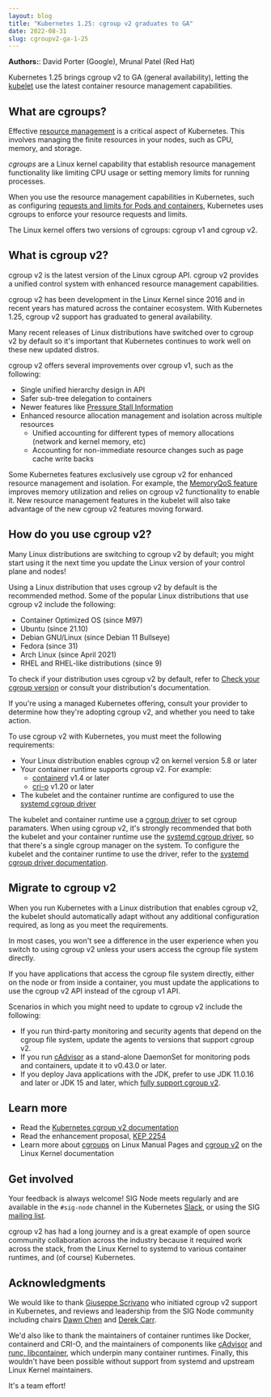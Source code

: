 ```yaml
---
layout: blog
title: "Kubernetes 1.25: cgroup v2 graduates to GA"
date: 2022-08-31
slug: cgroupv2-ga-1-25
---
```


**Authors:**: David Porter (Google), Mrunal Patel (Red Hat)

Kubernetes 1.25 brings cgroup v2 to GA (general availability), letting the
[kubelet](/docs/concepts/overview/components/#kubelet) use the latest container resource
management capabilities.

## What are cgroups?

Effective [resource management](/docs/concepts/configuration/manage-resources-containers/) is a
critical aspect of Kubernetes. This involves managing the finite resources in
your nodes, such as CPU, memory, and storage.

*cgroups* are a Linux kernel capability that establish resource management
functionality like limiting CPU usage or setting memory limits for running
processes.

When you use the resource management capabilities in Kubernetes, such as configuring
[requests and limits for Pods and containers](/docs/concepts/configuration/manage-resources-containers/#requests-and-limits),
Kubernetes uses cgroups to enforce your resource requests and limits.

The Linux kernel offers two versions of cgroups: cgroup v1 and cgroup v2.

## What is cgroup v2?

cgroup v2 is the latest version of the Linux cgroup API. cgroup v2 provides a
unified control system with enhanced resource management capabilities.

cgroup v2 has been development in the Linux Kernel since 2016 and in recent
years has matured across the container ecosystem. With Kubernetes 1.25, cgroup
v2 support has graduated to general availability.

Many recent releases of Linux distributions have switched over to cgroup v2 by
default so it's important that Kubernetes continues to work well on these new
updated distros.

cgroup v2 offers several improvements over cgroup v1, such as the following:

* Single unified hierarchy design in API
* Safer sub-tree delegation to containers
* Newer features like [Pressure Stall Information](https://www.kernel.org/doc/html/latest/accounting/psi.html)
* Enhanced resource allocation management and isolation across multiple resources
    * Unified accounting for different types of memory allocations (network and kernel memory, etc)
    * Accounting for non-immediate resource changes such as page cache write backs

Some Kubernetes features exclusively use cgroup v2 for enhanced resource
management and isolation. For example,
the [MemoryQoS feature](/blog/2021/11/26/qos-memory-resources/) improves
memory utilization and relies on cgroup v2 functionality to enable it. New
resource management features in the kubelet will also take advantage of the new
cgroup v2 features moving forward.

## How do you use cgroup v2?

Many Linux distributions are switching to cgroup v2 by default; you might start
using it the next time you update the Linux version of your control plane and
nodes!

Using a Linux distribution that uses cgroup v2 by default is the recommended
method. Some of the popular Linux distributions that use cgroup v2 include the
following:

* Container Optimized OS (since M97)
* Ubuntu (since 21.10)
* Debian GNU/Linux (since Debian 11 Bullseye)
* Fedora (since 31)
* Arch Linux (since April 2021)
* RHEL and RHEL-like distributions (since 9)

To check if your distribution uses cgroup v2 by default,
refer to [Check your cgroup version](/docs/concepts/architecture/cgroups/#check-cgroup-version) or
consult your distribution's documentation.

If you're using a managed Kubernetes offering, consult your provider to
determine how they're adopting cgroup v2, and whether you need to take action.

To use cgroup v2 with Kubernetes, you must meet the following requirements:

* Your Linux distribution enables cgroup v2 on kernel version 5.8 or later
* Your container runtime supports cgroup v2. For example:
  * [containerd](https://containerd.io/) v1.4 or later
  * [cri-o](https://cri-o.io/) v1.20 or later
* The kubelet and the container runtime are configured to use the [systemd cgroup driver](/docs/setup/production-environment/container-runtimes#systemd-cgroup-driver)

The kubelet and container runtime use a [cgroup driver](/docs/setup/production-environment/container-runtimes#cgroup-drivers)
to set cgroup paramaters. When using cgroup v2, it's strongly recommended that both
the kubelet and your container runtime use the
[systemd cgroup driver](/docs/setup/production-environment/container-runtimes#systemd-cgroup-driver),
so that there's a single cgroup manager on the system. To configure the kubelet
and the container runtime to use the driver, refer to the
[systemd cgroup driver documentation](/docs/setup/production-environment/container-runtimes#systemd-cgroup-driver).

## Migrate to cgroup v2

When you run Kubernetes with a Linux distribution that enables cgroup v2, the
kubelet should automatically adapt without any additional configuration
required, as long as you meet the requirements.

In most cases, you won't see a difference in the user experience when you
switch to using cgroup v2 unless your users access the cgroup file system
directly.

If you have applications that access the cgroup file system directly, either on
the node or from inside a container, you must update the applications to use
the cgroup v2 API instead of the cgroup v1 API.

Scenarios in which you might need to update to cgroup v2 include the following:

* If you run third-party monitoring and security agents that depend on the cgroup file system, update the
  agents to versions that support cgroup v2.
* If you run [cAdvisor](https://github.com/google/cadvisor) as a stand-alone
  DaemonSet for monitoring pods and containers, update it to v0.43.0 or later.
* If you deploy Java applications with the JDK, prefer to use JDK 11.0.16 and
  later or JDK 15 and later, which [fully support cgroup v2](https://bugs.openjdk.org/browse/JDK-8230305).

## Learn more

* Read the [Kubernetes cgroup v2 documentation](/docs/concepts/architecture/cgroups/)
* Read the enhancement proposal, [KEP 2254](https://github.com/kubernetes/enhancements/blob/master/keps/sig-node/2254-cgroup-v2/README.md)
* Learn more about
  [cgroups](https://man7.org/linux/man-pages/man7/cgroups.7.html) on Linux Manual Pages
  and [cgroup v2](https://docs.kernel.org/admin-guide/cgroup-v2.html) on the Linux Kernel documentation


## Get involved

Your feedback is always welcome! SIG Node meets regularly and are available in
the `#sig-node` channel in the Kubernetes [Slack](https://slack.k8s.io/), or
using the SIG [mailing list](https://github.com/kubernetes/community/tree/master/sig-node#contact).

cgroup v2 has had a long journey and is a great example of open source
community collaboration across the industry because it required work across the
stack, from the Linux Kernel to systemd to various container runtimes, and (of
course) Kubernetes.

## Acknowledgments

We would like to thank [Giuseppe Scrivano](https://github.com/giuseppe) who
initiated cgroup v2 support in Kubernetes, and reviews and leadership from the
SIG Node community including chairs [Dawn Chen](https://github.com/dchen1107)
and [Derek Carr](https://github.com/derekwaynecarr).

We'd also like to thank the maintainers of container runtimes like Docker,
containerd and CRI-O, and the maintainers of components like
[cAdvisor](https://github.com/google/cadvisor)
and [runc, libcontainer](https://github.com/opencontainers/runc),
which underpin many container runtimes. Finally, this wouldn't have been
possible without support from systemd and upstream Linux Kernel maintainers.

It's a team effort!
